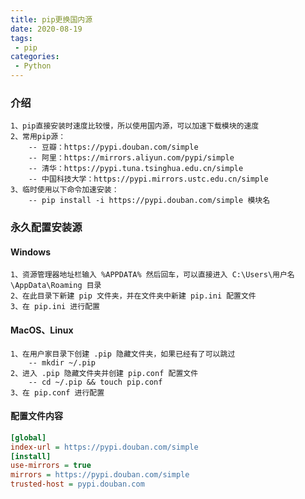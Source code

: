 ```yaml
---
title: pip更换国内源
date: 2020-08-19
tags:
 - pip
categories:
 - Python
---
```


<!-- more -->

### 介绍

```wiki
1、pip直接安装时速度比较慢，所以使用国内源，可以加速下载模块的速度
2、常用pip源：
	-- 豆瓣：https://pypi.douban.com/simple
	-- 阿里：https://mirrors.aliyun.com/pypi/simple
	-- 清华：https://pypi.tuna.tsinghua.edu.cn/simple
	-- 中国科技大学：https://pypi.mirrors.ustc.edu.cn/simple
3、临时使用以下命令加速安装：
	-- pip install -i https://pypi.douban.com/simple 模块名
```

### 永久配置安装源

#### Windows

```wiki
1、资源管理器地址栏输入 %APPDATA% 然后回车，可以直接进入 C:\Users\用户名\AppData\Roaming 目录
2、在此目录下新建 pip 文件夹，并在文件夹中新建 pip.ini 配置文件
3、在 pip.ini 进行配置
```

#### MacOS、Linux

```wiki
1、在用户家目录下创建 .pip 隐藏文件夹，如果已经有了可以跳过
	-- mkdir ~/.pip
2、进入 .pip 隐藏文件夹并创建 pip.conf 配置文件
	-- cd ~/.pip && touch pip.conf
3、在 pip.conf 进行配置
```

#### 配置文件内容

```ini
[global]
index-url = https://pypi.douban.com/simple
[install]
use-mirrors = true
mirrors = https://pypi.douban.com/simple
trusted-host = pypi.douban.com
```

